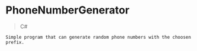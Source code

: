 # PhoneNumberGenerator

> C#

```
Simple program that can generate random phone numbers with the choosen prefix.
```

